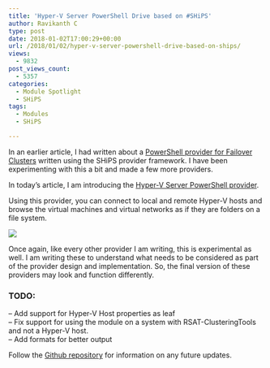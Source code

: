 ```yaml
---
title: 'Hyper-V Server PowerShell Drive based on #SHiPS'
author: Ravikanth C
type: post
date: 2018-01-02T17:00:29+00:00
url: /2018/01/02/hyper-v-server-powershell-drive-based-on-ships/
views:
  - 9832
post_views_count:
  - 5357
categories:
  - Module Spotlight
  - SHiPS
tags:
  - Modules
  - SHiPS

---
```

In an earlier article, I had written about a [PowerShell provider for Failover Clusters][1] written using the SHiPS provider framework. I have been experimenting with this a bit and made a few more providers.

In today&#8217;s article, I am introducing the [Hyper-V Server PowerShell provider][2].

Using this provider, you can connect to local and remote Hyper-V hosts and browse the virtual machines and virtual networks as if they are folders on a file system.

![](/images/HyperVDrive.gif)

Once again, like every other provider I am writing, this is experimental as well. I am writing these to understand what needs to be considered as part of the provider design and implementation. So, the final version of these providers may look and function differently.

<div>
  <h3>
    TODO:
  </h3>

  <div>
    &#8211; Add support for Hyper-V Host properties as leaf
  </div>

  <div>
    &#8211; Fix support for using the module on a system with RSAT-ClusteringTools and not a Hyper-V host.
  </div>

  <div>
    &#8211; Add formats for better output
  </div>
</div>

Follow the [Github repository][2] for information on any future updates.

[1]: http://www.powershellmagazine.com/2017/12/21/failover-cluster-powershell-drive-based-on-ships/
[2]: https://github.com/rchaganti/HyperVDrive